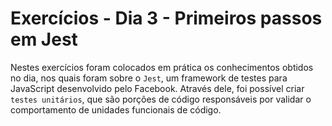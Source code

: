 # Exercícios - Dia 3 - Primeiros passos em Jest

Nestes exercícios foram colocados em prática os conhecimentos obtidos no dia, nos quais foram sobre o `Jest`, um framework de testes para JavaScript desenvolvido pelo Facebook. Através dele, foi possível criar `testes unitários`, que são porções de código responsáveis por validar o comportamento de unidades funcionais de código.